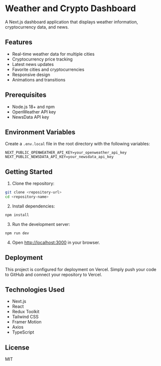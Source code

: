 # Weather and Crypto Dashboard

A Next.js dashboard application that displays weather information, cryptocurrency data, and news.

## Features

- Real-time weather data for multiple cities
- Cryptocurrency price tracking
- Latest news updates
- Favorite cities and cryptocurrencies
- Responsive design
- Animations and transitions

## Prerequisites

- Node.js 18+ and npm
- OpenWeather API key
- NewsData API key

## Environment Variables

Create a `.env.local` file in the root directory with the following variables:

```env
NEXT_PUBLIC_OPENWEATHER_API_KEY=your_openweather_api_key
NEXT_PUBLIC_NEWSDATA_API_KEY=your_newsdata_api_key
```

## Getting Started

1. Clone the repository:
```bash
git clone <repository-url>
cd <repository-name>
```

2. Install dependencies:
```bash
npm install
```

3. Run the development server:
```bash
npm run dev
```

4. Open [http://localhost:3000](http://localhost:3000) in your browser.

## Deployment

This project is configured for deployment on Vercel. Simply push your code to GitHub and connect your repository to Vercel.

## Technologies Used

- Next.js
- React
- Redux Toolkit
- Tailwind CSS
- Framer Motion
- Axios
- TypeScript

## License

MIT
